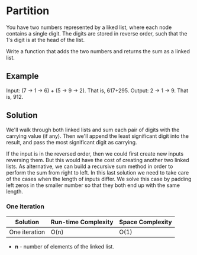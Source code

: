 # Partition

You have two numbers represented by a liked list, where each node contains a single digit.
The digits are stored in reverse order, such that the 1's digit is at the head of the list.

Write a function that adds the two numbers and returns the sum as a linked list.

## Example

Input: (7 -> 1 -> 6) + (5 -> 9 -> 2). That is, 617+295.
Output: 2 -> 1 -> 9. That is, 912.


## Solution

We'll walk through both linked lists and sum each pair of digits with the carrying value (if any).
Then we'll append the least significant digit into the result, and pass the most significant digit as carrying.

If the input is in the reversed order, then we could first create new inputs reversing them.
But this would have the cost of creating another two linked lists. As alternative, we can build a recursive sum method in order to perform the sum from right to left. In this last solution we need to take care of the cases when the length of inputs differ. We solve this case by padding left zeros in the smaller number so that they both end up with the same length.

### One iteration

Solution       | Run-time Complexity | Space Complexity
-------------- | ------------------- | ----------------
One iteration  | O(n)                | O(1)

- **n** - number of elements of the linked list.
